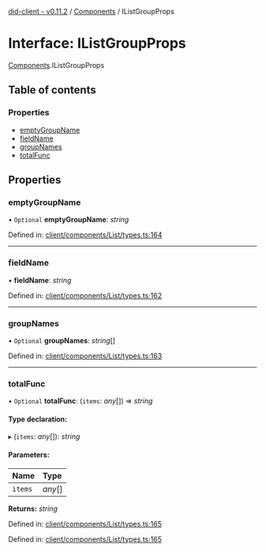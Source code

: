 [did-client - v0.11.2](../README.md) / [Components](../modules/components.md) / IListGroupProps

# Interface: IListGroupProps

[Components](../modules/components.md).IListGroupProps

## Table of contents

### Properties

- [emptyGroupName](components.ilistgroupprops.md#emptygroupname)
- [fieldName](components.ilistgroupprops.md#fieldname)
- [groupNames](components.ilistgroupprops.md#groupnames)
- [totalFunc](components.ilistgroupprops.md#totalfunc)

## Properties

### emptyGroupName

• `Optional` **emptyGroupName**: *string*

Defined in: [client/components/List/types.ts:164](https://github.com/Puzzlepart/did/blob/dev/client/components/List/types.ts#L164)

___

### fieldName

• **fieldName**: *string*

Defined in: [client/components/List/types.ts:162](https://github.com/Puzzlepart/did/blob/dev/client/components/List/types.ts#L162)

___

### groupNames

• `Optional` **groupNames**: *string*[]

Defined in: [client/components/List/types.ts:163](https://github.com/Puzzlepart/did/blob/dev/client/components/List/types.ts#L163)

___

### totalFunc

• `Optional` **totalFunc**: (`items`: *any*[]) => *string*

#### Type declaration:

▸ (`items`: *any*[]): *string*

#### Parameters:

Name | Type |
:------ | :------ |
`items` | *any*[] |

**Returns:** *string*

Defined in: [client/components/List/types.ts:165](https://github.com/Puzzlepart/did/blob/dev/client/components/List/types.ts#L165)

Defined in: [client/components/List/types.ts:165](https://github.com/Puzzlepart/did/blob/dev/client/components/List/types.ts#L165)
